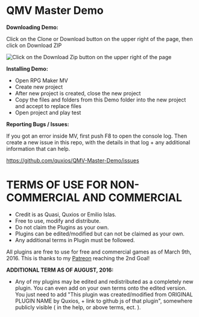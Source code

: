 QMV Master Demo
===============
**Downloading Demo:**

Click on the Clone or Download button on the upper right of the page, then click on Download ZIP

![Click on the Download Zip button on the upper right of the page](https://cloud.githubusercontent.com/assets/9346563/13860612/87321562-ec46-11e5-88f0-c0da7027c441.png)

**Installing Demo:**
 * Open RPG Maker MV
 * Create new project
 * After new project is created, close the new project
 * Copy the files and folders from this Demo folder into the new project and accept to replace files
 * Open project and play test

**Reporting Bugs / Issues:**

If you got an error inside MV, first push F8 to open the console log.
Then create a new issue in this repo, with the details in that log + any additional information that can help.

https://github.com/quxios/QMV-Master-Demo/issues

TERMS OF USE FOR NON-COMMERCIAL AND COMMERCIAL
==============================================
 * Credit is as Quasi, Quxios or Emilio Islas.
 * Free to use, modify and distribute.
 * Do not claim the Plugins as your own.
 * Plugins can be edited/modified but can not be claimed as your own.
 * Any additional terms in Plugin must be followed.

All plugins are free to use for free and commercial games as of March 9th, 2016. This is thanks to my <a href="https://www.patreon.com/quxios">Patreon</a> reaching the 2nd Goal!

**ADDITIONAL TERM AS OF AUGUST, 2016:**
 * Any of my plugins may be edited and redistributed as a completely new plugin. You can even add on your own terms onto the edited version. You just need to add "This plugin was created/modified from ORIGINAL PLUGIN NAME by Quxios, + link to github js of that plugin", somewhere publicly visible ( in the help, or above terms, ect. ).
